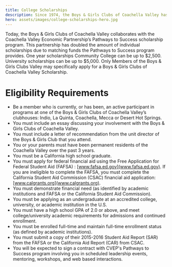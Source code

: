 ```yaml
---
title: College Scholarships
description: Since 1974, the Boys & Girls Clubs of Coachella Valley has helped hundreds of families send their children to college. Our program is significant in that it is a renewable award. Once a student is on our program they are then eligible for continued funding throughout their college education.
hero: assets/images/college-scholarships-hero.jpg
---
```


Today, the Boys & Girls Clubs of Coachella Valley collaborates with the Coachella Valley Economic Partnership’s Pathways to Success scholarship program. This partnership has doubled the amount of individual scholarships due to matching funds the Pathways to Success program provides. One year scholarships Community College can be up to $2,500. University scholarships can be up to $5,000. Only Members of the Boys & Girls Clubs Valley may specifically apply for a Boys & Girls Clubs of Coachella Valley Scholarship.

# Eligibility Requirements

-   Be a member who is currently, or has been, an active participant in programs at one of the Boys & Girls Clubs of Coachella Valley’s clubhouses: Indio, La Quinta, Coachella, Mecca or Desert Hot Springs.
-   You must include an essay discussing your involvement with the Boys & Girls Clubs of Coachella Valley.
-   You must include a letter of recommendation from the unit director of the Boys & Girls Club that you attend.
-   You or your parents must have been permanent residents of the Coachella Valley over the past 3 years.
-   You must be a California high school graduate.
-   You must apply for federal financial aid using the Free Application for Federal Student Aid (FAFSA) : [www.fafsa.ed.gov](www.fafsa.ed.gov). If you are ineligible to complete the FAFSA, you must complete the California Student Aid Commission (CSAC) financial aid application: [www.calgrants.org](www.calgrants.org).
-   You must demonstrate financial need (as identified by academic institutions and FAFSA or the California Student Aid Commission).
-   You must be applying as an undergraduate at an accredited college, university, or academic institution in the U.S.
-   You must have a high school GPA of 2.0 or above, and meet college/university academic requirements for admissions and continued enrollment.
-   You must be enrolled full-time and maintain full-time enrollment status (as defined by academic institutions).
-   You must submit a copy of their 2015-2016 Student Aid Report (SAR) from the FAFSA or the California Aid Report (CAR) from CSAC.
-   You will be expected to sign a contract with CVEP's Pathways to Success program involving you in scheduled leadership events, mentoring, workshops, and web based interactions.
